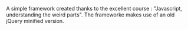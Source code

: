 A simple framework created thanks to the excellent course : "Javascript, understanding the weird parts".
The frameworke makes use of an old jQuery minified version.